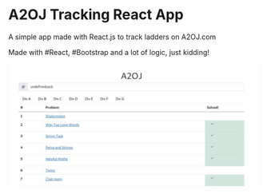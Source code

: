 # A2OJ Tracking React App

A simple app made with React.js to track ladders on A2OJ.com

Made with #React, #Bootstrap and a lot of logic, just kidding!

<img src='./images/a2oj.jpg'>

